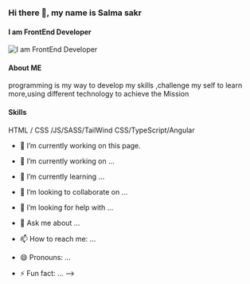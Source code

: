 ### Hi there 👋, my name is Salma sakr
#### I am FrontEnd Developer
![I am FrontEnd Developer](https://cdna.artstation.com/p/assets/images/images/042/631/286/original/bryan-rodriguez-belchibia-1-rightspeed.gif?1635037562)

#### About ME
programming is my way to develop my skills ,challenge my self to learn more,using different technology to achieve the Mission
#### Skills
HTML / CSS /JS/SASS/TailWind CSS/TypeScript/Angular

- 🔭 I’m currently working on this page. 












- 🔭 I’m currently working on ...
- 🌱 I’m currently learning ...
- 👯 I’m looking to collaborate on ...
- 🤔 I’m looking for help with ...
- 💬 Ask me about ...
- 📫 How to reach me: ...
- 😄 Pronouns: ...
- ⚡ Fun fact: ...
-->
